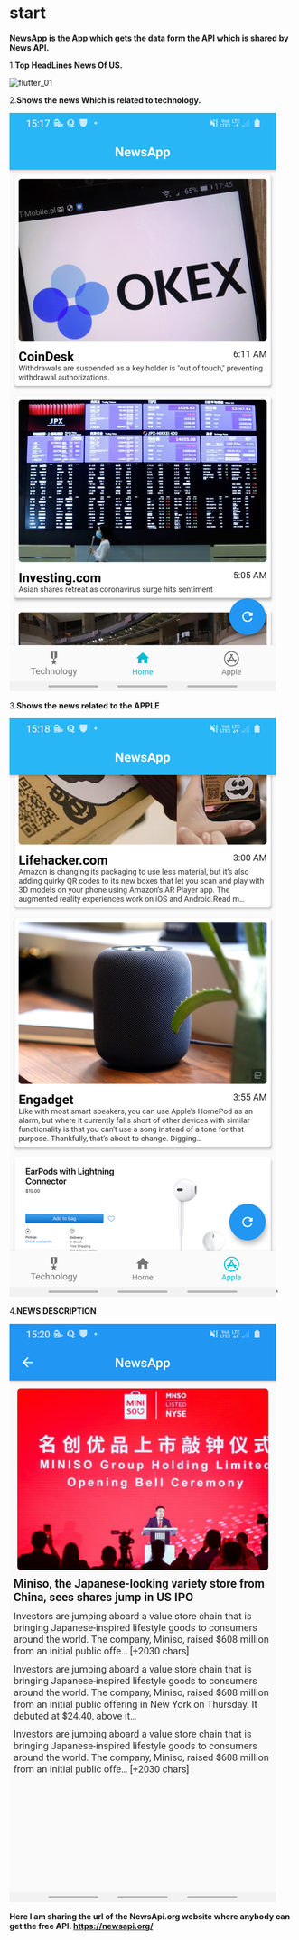 # start

**NewsApp is the App which gets the data form the API which is shared by News API.**

1.**Top HeadLines News Of US.**

![flutter_01](https://user-images.githubusercontent.com/64456168/96246068-bedc1380-0fc5-11eb-981a-8400d2454e63.png)

2.**Shows the news Which is related to technology.**

![](flutter_02.png)

3.**Shows the news related to the APPLE**


![](flutter_03.png)'

4.**NEWS DESCRIPTION**

![](flutter_04.png)



**Here  I am sharing the url of the NewsApi.org website where anybody can get the free API.
https://newsapi.org/**


